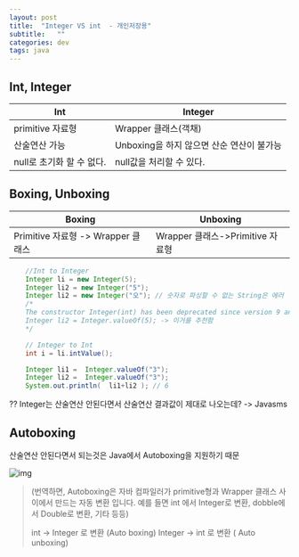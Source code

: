 ```yaml
---
layout: post
title:  "Integer VS int  - 개인저장용"
subtitle:   ""
categories: dev
tags: java
--- 
```


## Int, Integer


|Int|Integer|
|---|---|
|primitive 자료형|Wrapper 클래스(객채)|
|산술연산 가능|Unboxing을 하지 않으면 산순 연산이 불가능|
|null로 초기화 할 수 없다.|null값을 처리할 수 있다.|


## Boxing, Unboxing

|Boxing|Unboxing|
|---|---|
|Primitive 자료형 -> Wrapper 클래스 |Wrapper 클래스->Primitive 자료형|


```java
    //Int to Integer
    Integer li = new Integer(5);
    Integer li2 = new Integer("5");
    Integer li2 = new Integer("오"); // 숫자로 파싱할 수 없는 String은 에러
    /*
    The constructor Integer(int) has been deprecated since version 9 and marked for removalJ (자바 9부터 new Integer는 추천안함)
    Integer li2 = Integer.valueOf(5); -> 이거를 추천함
    */

    // Integer to Int
    int i = li.intValue();
```

```java
    Integer li1 =  Integer.valueOf("3"); 
    Integer li2 =  Integer.valueOf("3");
    System.out.println(  li1+li2 ); // 6
```

?? Integer는 산술연산 안된다면서 산술연산 결과값이 제대로 나오는데? -> Javasms


## Autoboxing 

산술연산 안된다면서 되는것은 Java에서 Autoboxing을 지원하기 때문

![img](https://chung10kr.github.io/assets/img/2021-07-19-1.PNG)

>(번역하면, Autoboxing은 자바 컴파일러가 primitive형과 Wrapper 클래스 사이에서 만드는 자동 변환 입니다. 예를 들면 
>int 에서 Integer로 변환, dobble에서 Double로 변환, 기타 등등)
>
>int -> Integer 로 변환 (Auto boxing)
>Integer -> int 로 변환 ( Auto unboxing)

